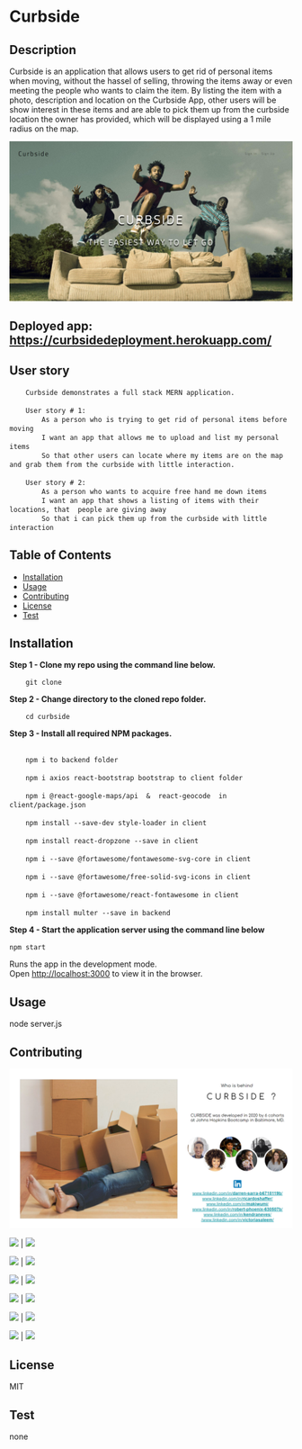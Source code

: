 # Curbside

## Description
            
Curbside is an application that allows users to get rid of personal items when moving, without the hassel of selling, throwing the items away or even meeting the people who wants to claim the item. By listing the item with a photo, description and location on the Curbside App, other users will be show interest in these items and are able to pick them up from the curbside location the owner has provided, which will be displayed using a 1 mile radius on the map. 


![](client\src\assets\images\Front%20page.png)

## Deployed app: https://curbsidedeployment.herokuapp.com/

## User story

``` 
    Curbside demonstrates a full stack MERN application.

    User story # 1:
        As a person who is trying to get rid of personal items before moving
        I want an app that allows me to upload and list my personal items
        So that other users can locate where my items are on the map and grab them from the curbside with little interaction.  

    User story # 2:
        As a person who wants to acquire free hand me down items
        I want an app that shows a listing of items with their locations, that  people are giving away
        So that i can pick them up from the curbside with little interaction

```
            
## Table of Contents
            
* [Installation](#Installation)
* [Usage](#Usage) 
* [Contributing](#Contributing) 
* [License](#License) 
* [Test](#Test)
            
        
## Installation
            
**Step 1 - Clone my repo using the command line below.**
```
    git clone 
```
**Step 2 - Change directory to the cloned repo folder.**
```
    cd curbside
```
**Step 3 - Install all required NPM packages.**
```

    npm i to backend folder

    npm i axios react-bootstrap bootstrap to client folder

    npm i @react-google-maps/api  &  react-geocode  in client/package.json

    npm install --save-dev style-loader in client

    npm install react-dropzone --save in client

    npm i --save @fortawesome/fontawesome-svg-core in client

    npm i --save @fortawesome/free-solid-svg-icons in client

    npm i --save @fortawesome/react-fontawesome in client

    npm install multer --save in backend
```
**Step 4 - Start the application server using the command line below**
```
npm start
```
Runs the app in the development mode.<br />
Open [http://localhost:3000](http://localhost:3000) to view it in the browser.
            
## Usage
            
node server.js
            
            
## Contributing

![](client\src\assets\images\Contribution%20photo.png)
            
[![](https://img.shields.io/badge/gitHub-makiwumi-blue?style=plastic)](https://www.github.com/makiwumi) | 
[![](https://img.shields.io/badge/email-mfakiwumi1992@yahoo.com-purple?style=plastic)](mailto:mfakiwumi@gmail.com)

[![](https://img.shields.io/badge/gitHub-KendraNeves-blue?style=plastic)](https://github.com/KendraNeves) | 
[![](https://img.shields.io/badge/email-mfakiwumi1992@yahoo.com-purple?style=plastic)](mailto:mfakiwumi1992@yahoo.com)

[![](https://img.shields.io/badge/gitHub-vsaleem-blue?style=plastic)](https://github.com/vsaleem) | 
[![](https://img.shields.io/badge/email-mfakiwumi1992@yahoo.com-purple?style=plastic)](mailto:vic.saleem@gmail.com)

[![](https://img.shields.io/badge/gitHub-makiwumi-blue?style=plastic)](https://www.github.com/makiwumi) | 
[![](https://img.shields.io/badge/email-mfakiwumi1992@yahoo.com-purple?style=plastic)](mailto:mfakiwumi1992@yahoo.com)

[![](https://img.shields.io/badge/gitHub-makiwumi-blue?style=plastic)](https://www.github.com/makiwumi) | 
[![](https://img.shields.io/badge/email-mfakiwumi1992@yahoo.com-purple?style=plastic)](mailto:mfakiwumi1992@yahoo.com)

[![](https://img.shields.io/badge/gitHub-makiwumi-blue?style=plastic)](https://www.github.com/makiwumi) | 
[![](https://img.shields.io/badge/email-mfakiwumi1992@yahoo.com-purple?style=plastic)](mailto:mfakiwumi1992@yahoo.com)




 
## License
            
MIT
        
## Test

none
        





